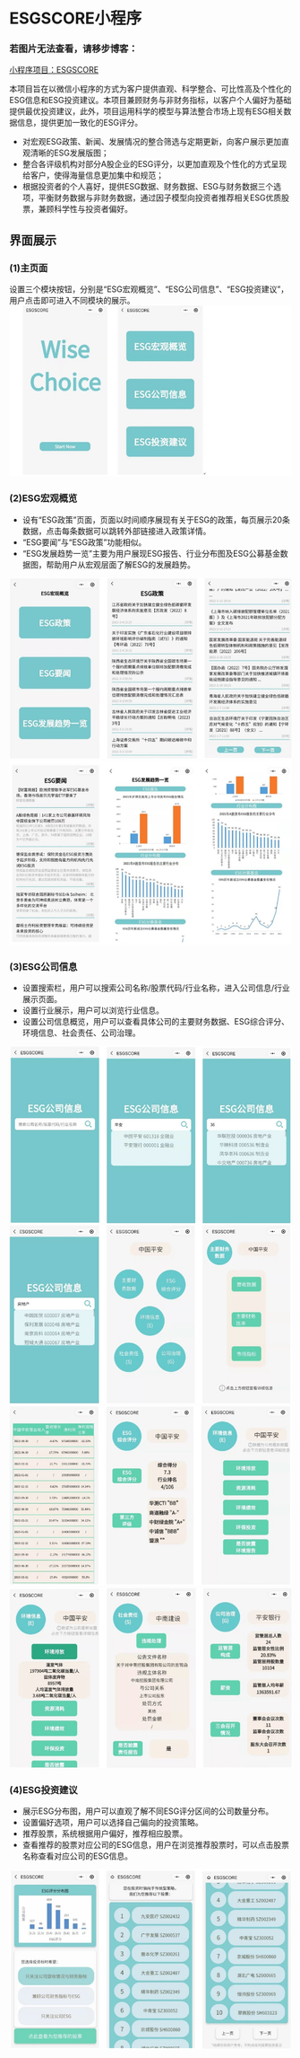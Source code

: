# ESGSCORE小程序

### 若图片无法查看，请移步博客：
[小程序项目：ESGSCORE](https://blog.csdn.net/qq_55872579/article/details/126592281?csdn_share_tail=%7B%22type%22%3A%22blog%22%2C%22rType%22%3A%22article%22%2C%22rId%22%3A%22126592281%22%2C%22source%22%3A%22qq_55872579%22%7D)

本项目旨在以微信小程序的方式为客户提供直观、科学整合、可比性高及个性化的ESG信息和ESG投资建议。本项目兼顾财务与非财务指标，以客户个人偏好为基础提供最优投资建议，此外，项目运用科学的模型与算法整合市场上现有ESG相关数据信息，提供更加一致化的ESG评分。

- 对宏观ESG政策、新闻、发展情况的整合筛选与定期更新，向客户展示更加直观清晰的ESG发展版图；
- 整合各评级机构对部分A股企业的ESG评分，以更加直观及个性化的方式呈现给客户，使得海量信息更加集中和规范；
- 根据投资者的个人喜好，提供ESG数据、财务数据、ESG与财务数据三个选项，平衡财务数据与非财务数据，通过因子模型向投资者推荐相关ESG优质股票，兼顾科学性与投资者偏好。

## 界面展示

### (1)主页面
设置三个模块按钮，分别是“ESG宏观概览”、“ESG公司信息”、“ESG投资建议”，用户点击即可进入不同模块的展示。
![image](./miniprogram/images/read/1.jpg)

### (2)ESG宏观概览
- 设有“ESG政策”页面，页面以时间顺序展现有关于ESG的政策，每页展示20条数据，点击每条数据可以跳转外部链接进入政策详情。
- “ESG要闻”与“ESG政策”功能相似。
- “ESG发展趋势一览”主要为用户展现ESG报告、行业分布图及ESG公募基金数据图，帮助用户从宏观层面了解ESG的发展趋势。
  
![image](miniprogram/images/read/2.jpg)
![image](miniprogram/images/read/3.jpg)

### (3)ESG公司信息
- 设置搜索栏，用户可以搜索公司名称/股票代码/行业名称，进入公司信息/行业展示页面。
- 设置行业展示，用户可以浏览行业信息。
- 设置公司信息概览，用户可以查看具体公司的主要财务数据、ESG综合评分、环境信息、社会责任、公司治理。
  
![image](miniprogram/images/read/4.jpg)
![image](miniprogram/images/read/5.jpg)
![image](miniprogram/images/read/6.jpg)
![image](miniprogram/images/read/7.jpg)

### (4)ESG投资建议
- 展示ESG分布图，用户可以直观了解不同ESG评分区间的公司数量分布。
- 设置偏好选项，用户可以选择自己偏向的投资策略。
- 推荐股票，系统根据用户偏好，推荐相应股票。
- 查看推荐的股票对应公司的ESG信息，用户在浏览推荐股票时，可以点击股票名称查看对应公司的ESG信息。

![image](miniprogram/images/read/8.jpg)
